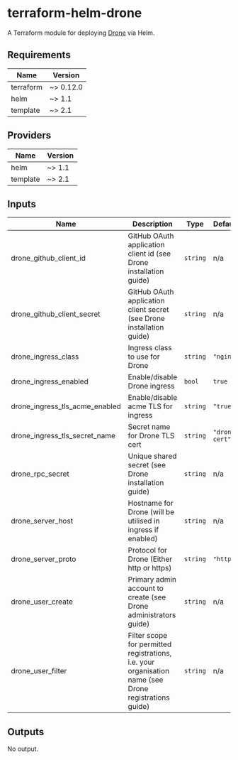 # terraform-helm-drone

A Terraform module for deploying [Drone](https://drone.io/) via Helm.

## Requirements

| Name      | Version   |
| --------- | --------- |
| terraform | ~> 0.12.0 |
| helm      | ~> 1.1    |
| template  | ~> 2.1    |

## Providers

| Name     | Version |
| -------- | ------- |
| helm     | ~> 1.1  |
| template | ~> 2.1  |

## Inputs

| Name                           | Description                                                                                           | Type     | Default        | Required |
| ------------------------------ | ----------------------------------------------------------------------------------------------------- | -------- | -------------- | :------: |
| drone_github_client_id         | GitHub OAuth application client id (see Drone installation guide)                                     | `string` | n/a            |   yes    |
| drone_github_client_secret     | GitHub OAuth application client secret (see Drone installation guide)                                 | `string` | n/a            |   yes    |
| drone_ingress_class            | Ingress class to use for Drone                                                                        | `string` | `"nginx"`      |    no    |
| drone_ingress_enabled          | Enable/disable Drone ingress                                                                          | `bool`   | `true`         |    no    |
| drone_ingress_tls_acme_enabled | Enable/disable acme TLS for ingress                                                                   | `string` | `"true"`       |    no    |
| drone_ingress_tls_secret_name  | Secret name for Drone TLS cert                                                                        | `string` | `"drone-cert"` |    no    |
| drone_rpc_secret               | Unique shared secret (see Drone installation guide)                                                   | `string` | n/a            |   yes    |
| drone_server_host              | Hostname for Drone (will be utilised in ingress if enabled)                                           | `string` | n/a            |   yes    |
| drone_server_proto             | Protocol for Drone (Either http or https)                                                             | `string` | `"https"`      |    no    |
| drone_user_create              | Primary admin account to create (see Drone administrators guide)                                      | `string` | n/a            |   yes    |
| drone_user_filter              | Filter scope for permitted registrations, i.e. your organisation name (see Drone registrations guide) | `string` | n/a            |   yes    |

## Outputs

No output.
